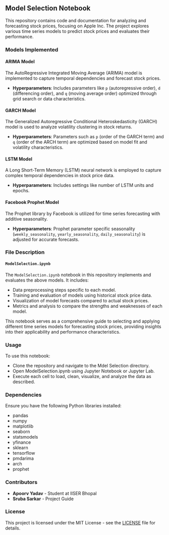 ##  Model Selection Notebook

This repository contains code and documentation for analyzing and forecasting stock prices, focusing on Apple Inc. The project explores various time series models to predict stock prices and evaluates their performance.

### Models Implemented

#### ARIMA Model

The AutoRegressive Integrated Moving Average (ARIMA) model is implemented to capture temporal dependencies and forecast stock prices.

- **Hyperparameters**: Includes parameters like `p` (autoregressive order), `d` (differencing order), and `q` (moving average order) optimized through grid search or data characteristics.

#### GARCH Model

The Generalized Autoregressive Conditional Heteroskedasticity (GARCH) model is used to analyze volatility clustering in stock returns.

- **Hyperparameters**: Parameters such as `p` (order of the GARCH term) and `q` (order of the ARCH term) are optimized based on model fit and volatility characteristics.

#### LSTM Model

A Long Short-Term Memory (LSTM) neural network is employed to capture complex temporal dependencies in stock price data.

- **Hyperparameters**: Includes settings like number of LSTM units and epochs.

#### Facebook Prophet Model

The Prophet library by Facebook is utilized for time series forecasting with additive seasonality.

- **Hyperparameters**: Prophet parameter specific seasonality (`weekly_seasonality`, `yearly_seasonality`, `daily_seasonality`) is adjusted for accurate forecasts.

### File Description

#### `ModelSelection.ipynb`

The `ModelSelection.ipynb` notebook in this repository implements and evaluates the above models. It includes:

- Data preprocessing steps specific to each model.
- Training and evaluation of models using historical stock price data.
- Visualization of model forecasts compared to actual stock prices.
- Metrics and analysis to compare the strengths and weaknesses of each model.

This notebook serves as a comprehensive guide to selecting and applying different time series models for forecasting stock prices, providing insights into their applicability and performance characteristics.

### Usage

To use this notebook:
- Clone the repository and navigate to the Mdel Selection directory.
- Open ModelSelection.ipynb using Jupyter Notebook or Jupyter Lab.
- Execute each cell to load, clean, visualize, and analyze the data as described.

### Dependencies

Ensure you have the following Python libraries installed:
- pandas
- numpy
- matplotlib
- seaborn
- statsmodels
- yfinance
- sklearn
- tensorflow
- pmdarima
- arch
- prophet

### Contributors

- **Apoorv Yadav** - Student at IISER Bhopal
- **Sruba Sarkar** - Project Guide

### License

This project is licensed under the MIT License - see the [LICENSE](https://github.com/apooyadv/Time-Series-Analysis-and-Forecasting-of-Stock-Price-Data/blob/main/LICENSE) file for details.
